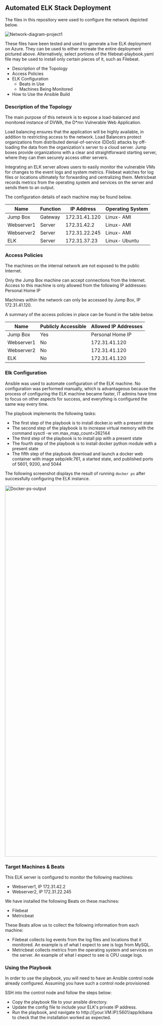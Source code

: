 ## Automated ELK Stack Deployment

The files in this repository were used to configure the network depicted below.

![Network-diagram-project1](https://user-images.githubusercontent.com/85548017/133908232-20862a44-1791-4cac-9ad9-14c2b7662f12.png)


These files have been tested and used to generate a live ELK deployment on Azure. They can be used to either recreate the entire deployment pictured above. Alternatively, select portions of the filebeat-playbook.yaml file may be used to install only certain pieces of it, such as Filebeat.

- Description of the Topology
- Access Policies
- ELK Configuration
  - Beats in Use
  - Machines Being Monitored
- How to Use the Ansible Build


### Description of the Topology

The main purpose of this network is to expose a load-balanced and monitored instance of DVWA, the D*mn Vulnerable Web Application.

Load balancing ensures that the application will be highly available, in addition to restricting access to the network. Load Balancers protect organizations from distributed denial-of-service (DDoS) attacks by off-loading the data from the organization's server to a cloud server. Jump boxes provide organizations with a clear and straightforward starting server, where they can then securely access other servers.

Integrating an ELK server allows users to easily monitor the vulnerable VMs for changes to the event logs and system metrics.
Filebeat watches for log files or locations ultimately for forwarding and centralizing them.
Metricbeat records metrics from the operating system and services on the server and sends them to an output.

The configuration details of each machine may be found below.

| Name        | Function | IP Address    | Operating System |
|-------------|----------|---------------|------------------|
| Jump Box    | Gateway  | 172.31.41.120 | Linux- AMI       |
| Webserver1  | Server   | 172.31.42.2   | Linux- AMI       |
| Webserver2  | Server   | 172.31.22.245 | Linux- AMI       |
| ELK         | Server   | 172.31.37.23  | Linux- Ubuntu    |

### Access Policies

The machines on the internal network are not exposed to the public Internet. 

Only the Jump Box machine can accept connections from the Internet. Access to this machine is only allowed from the following IP addresses:
Personal Home IP

Machines within the network can only be accessed by Jump Box, IP 172.31.41.120.

A summary of the access policies in place can be found in the table below.

| Name        | Publicly Accessible | Allowed IP Addresses|
|-------------|---------------------|---------------------|
| Jump Box    |  Yes                |  Personal Home IP   |
| Webserver1  |  No                 |  172.31.41.120      |
| Webserver2  |  No                 |  172.31.41.120      |
| ELK         |  No                 |  172.31.41.120      |


### Elk Configuration

Ansible was used to automate configuration of the ELK machine. No configuration was performed manually, which is advantageous because the process of configuring the ELK machine became faster, IT admins have time to focus on other aspects for success, and everything is configured the same way every time.

The playbook implements the following tasks:
- The first step of the playbook is to install docker.io with a present state
- The second step of the playbook is to increase virtual memory with the command sysctl -w vm.max_map_count=262144
- The third step of the playbook is to install pip with a present state
- The fourth step of the playbook is to install docker python module with a present state
- The fifth step of the playbook download and launch a docker web container with image sebp/elk:761, a started state, and published ports of 5601, 9200, and 5044

The following screenshot displays the result of running `docker ps` after successfully configuring the ELK instance.

<img width="1226" alt="Docker-ps-output" src="https://user-images.githubusercontent.com/85548017/133694635-f65c945a-6e96-4b34-9fa6-dc6a9de9a098.png">


### Target Machines & Beats
This ELK server is configured to monitor the following machines:
- Webserver1, IP 172.31.42.2
- Webserver2, IP 172.31.22.245

We have installed the following Beats on these machines:
- Filebeat
- Metricbeat

These Beats allow us to collect the following information from each machine:
- Filebeat collects log events from the log files and locations that it monitored. An example is of what I expect to see is logs from MySQL.
- Metricbeat collects metrics from the operating system and services on the server. An example of what I expect to see is CPU usage logs.


### Using the Playbook
In order to use the playbook, you will need to have an Ansible control node already configured. Assuming you have such a control node provisioned: 

SSH into the control node and follow the steps below:
- Copy the playbook file to your ansible directory.
- Update the config file to include your ELK's private IP address.
- Run the playbook, and navigate to http://[your.VM.IP]:5601/app/kibana to check that the installation worked as expected.
